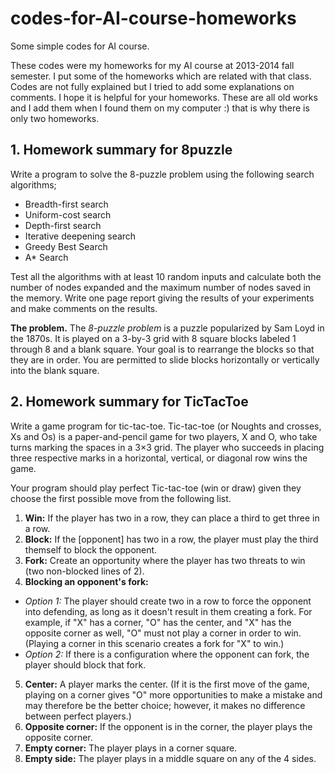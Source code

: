 # codes-for-AI-course-homeworks
Some simple codes for AI course.

These codes were my homeworks for my AI course at 2013-2014 fall semester. I put some of the homeworks which are related with that class.
Codes are not fully explained but I tried to add some explanations on comments.
I hope it is helpful for your homeworks.
These are all old works and I add them when I found them on my computer :) that is why there is only two homeworks.

## 1. Homework summary for 8puzzle

Write a program to solve the 8-puzzle problem using the following search algorithms;

* Breadth-first search
* Uniform-cost search
* Depth-first search
* Iterative deepening search
* Greedy Best Search
* A* Search

Test all the algorithms with at least 10 random inputs and calculate both the number of nodes expanded and the maximum number of nodes saved in the memory. Write one page report giving the results of your experiments and make comments on the results. 

**The problem.** The *8-puzzle problem* is a puzzle popularized by Sam Loyd in the 1870s. It is played on a 3-by-3 grid with 8 square blocks labeled 1 through 8 and a blank square. Your goal is to rearrange the blocks so that they are in order. You are permitted to slide blocks horizontally or vertically into the blank square.

## 2. Homework summary for TicTacToe

Write a game program for tic-tac-toe.
Tic-tac-toe (or Noughts and crosses, Xs and Os) is a paper-and-pencil
game for two players, X and O, who take turns marking the spaces in a 3×3
grid. The player who succeeds in placing three respective marks in a
horizontal, vertical, or diagonal row wins the game.

Your program should play perfect Tic-tac-toe (win or draw) given they choose
the first possible move from the following list.

1. **Win:** If the player has two in a row, they can place a third to get three in a row.
2. **Block:** If the [opponent] has two in a row, the player must play the third themself to block the opponent.
3. **Fork:** Create an opportunity where the player has two threats to win (two non-blocked lines of 2).
4. **Blocking an opponent's fork:**
  * *Option 1:* The player should create two in a row to force the opponent
into defending, as long as it doesn't result in them creating a fork.
For example, if "X" has a corner, "O" has the center, and "X" has
the opposite corner as well, "O" must not play a corner in order to
win. (Playing a corner in this scenario creates a fork for "X" to
win.)
  * *Option 2:* If there is a configuration where the opponent can fork, the player should block that fork.
5. **Center:** A player marks the center. (If it is the first move of the game, playing on a corner gives "O" more opportunities to make a mistake and may
therefore be the better choice; however, it makes no difference between perfect players.)
6. **Opposite corner:** If the opponent is in the corner, the player plays the opposite corner.
7. **Empty corner:** The player plays in a corner square.
8. **Empty side:** The player plays in a middle square on any of the 4 sides.
